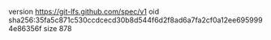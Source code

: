 version https://git-lfs.github.com/spec/v1
oid sha256:35fa5c871c530ccdcecd30b8d544f6d2f8ad6a7fa2cf0a12ee6959994e86356f
size 878
